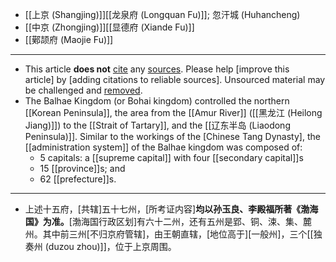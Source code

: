 - [[上京 (Shangjing)]][[龙泉府 (Longquan Fu)]]; 忽汗城 (Huhancheng)
- [[中京 (Zhongjing)]][[显德府 (Xiande Fu)]]
- [[鄚颉府 (Maojie Fu)]]
- ---
- This article **does not** [cite](https://en.wikipedia.org/wiki/Wikipedia:Citing_sources) any [sources](https://en.wikipedia.org/wiki/Wikipedia:Verifiability). Please help [improve this article] by [adding citations to reliable sources]. Unsourced material may be challenged and [removed](https://en.wikipedia.org/wiki/Wikipedia:Verifiability#Burden_of_evidence).
- The Balhae Kingdom (or Bohai kingdom) controlled the northern [[Korean Peninsula]], the area from the [[Amur River]] ([[黑龙江 (Heilong Jiang)]]) to the [[Strait of Tartary]], and the [[辽东半岛 (Liaodong Peninsula)]]. Similar to the workings of the [Chinese Tang Dynasty], the [[administration system]] of the Balhae kingdom was composed of:
    - 5 capitals: a [[supreme capital]] with four [[secondary capital]]s
    - 15 [[province]]s; and
    - 62 [[prefecture]]s.
- ---
- 上述十五府，[共辖]五十七州，[所考证内容]**均以孙玉良、李殿福所著《渤海国》为准。**[渤海国行政区划]有六十二州，还有五州是郢、铜、涑、集、麓州。其中前三州[不归京府管辖]，由王朝直辖，[地位高于][一般州]，三个[[独奏州 (duzou zhou)]]，位于上京周围。
